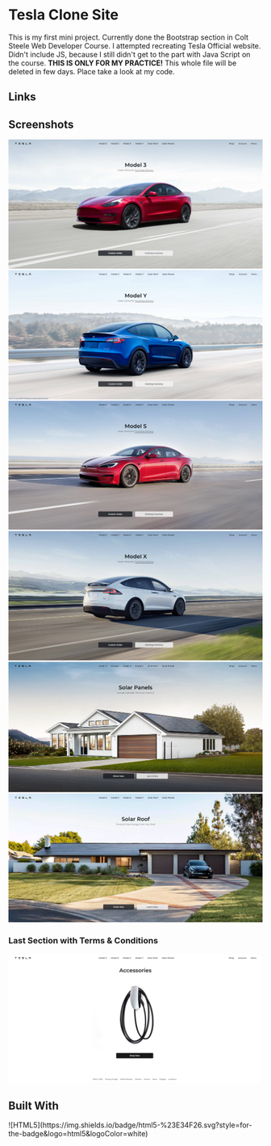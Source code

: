 <h1>Tesla Clone Site</h1>

This is my first mini project. Currently done the Bootstrap section in Colt Steele Web Developer Course. I attempted recreating Tesla Official website. Didn't include JS, because I still didn't get to the part with Java Script on the course. <b>THIS IS ONLY FOR MY PRACTICE!</b> This whole file will be deleted in few days. Place take a look at my code. 
  
  <h2>Links</h2>
  
  
  <h2>Screenshots</h2>
 <p align="center">
  <img src="/screenshots/Screenshot_1.png">
  <img src="/screenshots/Screenshot_2.png">
  <img src="/screenshots/Screenshot_3.png">
  <img src="/screenshots/Screenshot_4.png">
  <img src="/screenshots/Screenshot_5.png">
  <img src="/screenshots/Screenshot_6.png">
  <h3>Last Section with Terms & Conditions</h3>
  <img src="/screenshots/Screenshot_7.png">
</p>

<h2>Built With</h2>
![HTML5](https://img.shields.io/badge/html5-%23E34F26.svg?style=for-the-badge&logo=html5&logoColor=white)
